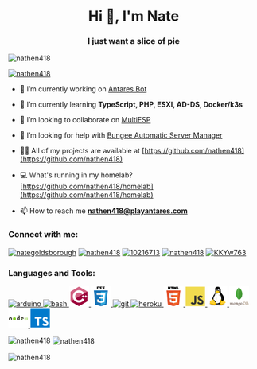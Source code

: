 <h1 align="center">Hi 👋, I'm Nate</h1>
<h3 align="center">I just want a slice of pie</h3>

<p align="left"> <img src="https://komarev.com/ghpvc/?username=nathen418&label=Profile%20views&color=0e75b6&style=flat" alt="nathen418" /> </p>

<p align="left"> <a href="https://github.com/ryo-ma/github-profile-trophy"><img src="https://github-profile-trophy.vercel.app/?username=nathen418&column=7" alt="nathen418" /></a> </p>


- 🔭 I’m currently working on [Antares Bot](https://github.com/Antares-Network/AntaresBot)

- 🌱 I’m currently learning **TypeScript, PHP, ESXI, AD-DS, Docker/k3s**

- 👯 I’m looking to collaborate on [MultiESP](https://github.com/nathen418/MultiESP)

- 🤝 I’m looking for help with [Bungee Automatic Server Manager](https://github.com/Antares-Network/BASM)

- 👨‍💻 All of my projects are available at [https://github.com/nathen418](https://github.com/nathen418)

- 💻 What's running in my homelab? [https://github.com/nathen418/homelab](https://github.com/nathen418/homelab)

- 📫 How to reach me **nathen418@playantares.com**

<h3 align="left">Connect with me:</h3>
<p align="left">
<a href="https://codepen.io/nategoldsborough" target="blank"><img align="center" src="https://raw.githubusercontent.com/rahuldkjain/github-profile-readme-generator/master/src/images/icons/Social/codepen.svg" alt="nategoldsborough" height="30" width="40" /></a>
<a href="https://twitter.com/nathen418" target="blank"><img align="center" src="https://raw.githubusercontent.com/rahuldkjain/github-profile-readme-generator/master/src/images/icons/Social/twitter.svg" alt="nathen418" height="30" width="40" /></a>
<a href="https://stackoverflow.com/users/10216713" target="blank"><img align="center" src="https://raw.githubusercontent.com/rahuldkjain/github-profile-readme-generator/master/src/images/icons/Social/stack-overflow.svg" alt="10216713" height="30" width="40" /></a>
<a href="https://instagram.com/nathen418" target="blank"><img align="center" src="https://raw.githubusercontent.com/rahuldkjain/github-profile-readme-generator/master/src/images/icons/Social/instagram.svg" alt="nathen418" height="30" width="40" /></a>
<a href="https://playantares.com/discord" target="blank"><img align="center" src="https://raw.githubusercontent.com/rahuldkjain/github-profile-readme-generator/master/src/images/icons/Social/discord.svg" alt="KKYw763" height="30" width="40" /></a>
</p>

<h3 align="left">Languages and Tools:</h3>
<p align="left"> <a href="https://www.arduino.cc/" target="_blank" rel="noreferrer"> <img src="https://cdn.worldvectorlogo.com/logos/arduino-1.svg" alt="arduino" width="40" height="40"/> </a> <a href="https://www.gnu.org/software/bash/" target="_blank" rel="noreferrer"> <img src="https://www.vectorlogo.zone/logos/gnu_bash/gnu_bash-icon.svg" alt="bash" width="40" height="40"/> </a> <a href="https://www.w3schools.com/cpp/" target="_blank" rel="noreferrer"> <img src="https://raw.githubusercontent.com/devicons/devicon/master/icons/cplusplus/cplusplus-original.svg" alt="cplusplus" width="40" height="40"/> </a> <a href="https://www.w3schools.com/css/" target="_blank" rel="noreferrer"> <img src="https://raw.githubusercontent.com/devicons/devicon/master/icons/css3/css3-original-wordmark.svg" alt="css3" width="40" height="40"/> </a> <a href="https://git-scm.com/" target="_blank" rel="noreferrer"> <img src="https://www.vectorlogo.zone/logos/git-scm/git-scm-icon.svg" alt="git" width="40" height="40"/> </a> <a href="https://heroku.com" target="_blank" rel="noreferrer"> <img src="https://www.vectorlogo.zone/logos/heroku/heroku-icon.svg" alt="heroku" width="40" height="40"/> </a> <a href="https://www.w3.org/html/" target="_blank" rel="noreferrer"> <img src="https://raw.githubusercontent.com/devicons/devicon/master/icons/html5/html5-original-wordmark.svg" alt="html5" width="40" height="40"/> </a> <a href="https://developer.mozilla.org/en-US/docs/Web/JavaScript" target="_blank" rel="noreferrer"> <img src="https://raw.githubusercontent.com/devicons/devicon/master/icons/javascript/javascript-original.svg" alt="javascript" width="40" height="40"/> </a> <a href="https://www.linux.org/" target="_blank" rel="noreferrer"> <img src="https://raw.githubusercontent.com/devicons/devicon/master/icons/linux/linux-original.svg" alt="linux" width="40" height="40"/> </a> <a href="https://www.mongodb.com/" target="_blank" rel="noreferrer"> <img src="https://raw.githubusercontent.com/devicons/devicon/master/icons/mongodb/mongodb-original-wordmark.svg" alt="mongodb" width="40" height="40"/> </a> <a href="https://nodejs.org" target="_blank" rel="noreferrer"> <img src="https://raw.githubusercontent.com/devicons/devicon/master/icons/nodejs/nodejs-original-wordmark.svg" alt="nodejs" width="40" height="40"/> </a> <a href="https://www.typescriptlang.org/" target="_blank" rel="noreferrer"> <img src="https://raw.githubusercontent.com/devicons/devicon/master/icons/typescript/typescript-original.svg" alt="typescript" width="40" height="40"/> </a> </p>

<p><img align="left" src="https://github-readme-stats.vercel.app/api/top-langs?username=nathen418&show_icons=true&locale=en&layout=compact" alt="nathen418" /></p>

<p>&nbsp;<img align="center" src="https://github-readme-stats.vercel.app/api?username=nathen418&show_icons=true&locale=en" alt="nathen418" /></p>

<p><img align="center" src="https://github-readme-streak-stats.herokuapp.com/?user=nathen418&" alt="nathen418" /></p>
